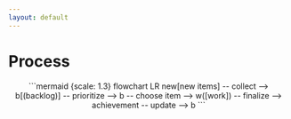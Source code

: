 ```yaml
---
layout: default
---
```


# Process

<div style="text-align: center">
```mermaid {scale: 1.3}
flowchart LR
    new[new items] -- collect --> b[(backlog)]
    -- prioritize --> b -- choose item -->
    w([work]) -- finalize --> achievement -- update --> b
```
</div>
